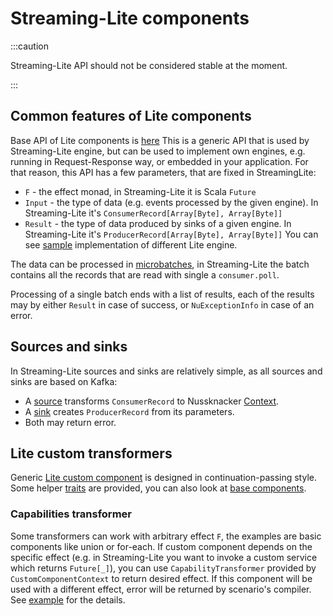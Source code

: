 # Streaming-Lite components

:::caution

Streaming-Lite API should not be considered stable at the moment. 

:::
         
## Common features of Lite components

Base API of Lite components is [here](https://github.com/TouK/nussknacker/tree/staging/engine/lite/api/src/main/scala/pl/touk/nussknacker/engine/lite/api)
This is a generic API that is used by Streaming-Lite engine, but can be used to implement own engines, e.g. running in Request-Response way, or embedded in your application.
For that reason, this API has a few parameters, that are fixed in StreamingLite:
- `F` - the effect monad, in Streaming-Lite it is Scala `Future`
- `Input` - the type of data (e.g. events processed by the given engine). In Streaming-Lite it's `ConsumerRecord[Array[Byte], Array[Byte]]` 
- `Result` - the type of data produced by sinks of a given engine. In Streaming-Lite it's `ProducerRecord[Array[Byte], Array[Byte]]`
You can see [sample](https://github.com/TouK/nussknacker/blob/staging/engine/lite/runtime/src/test/scala/pl/touk/nussknacker/engine/lite/sample.scala) implementation of different Lite engine.

The data can be processed in [microbatches](https://github.com/TouK/nussknacker/blob/staging/engine/lite/api/src/main/scala/pl/touk/nussknacker/engine/lite/api/commonTypes.scala#L18), 
in Streaming-Lite the batch contains all the records that are read with single a `consumer.poll`.
                
Processing of a single batch ends with a list of results, each of the results may by either `Result` in case of success, 
or `NuExceptionInfo` in case of an error. 

## Sources and sinks

In Streaming-Lite sources and sinks are relatively simple, as all sources and sinks are based on Kafka:
- A [source](https://github.com/TouK/nussknacker/blob/staging/engine/lite/kafka/api/src/main/scala/pl/touk/nussknacker/engine/lite/kafka/api/LiteKafkaSource.scala) 
transforms `ConsumerRecord` to Nussknacker [Context](https://github.com/TouK/nussknacker/blob/staging/api/src/main/scala/pl/touk/nussknacker/engine/api/Context.scala). 
- A [sink](https://github.com/TouK/nussknacker/blob/staging/engine/lite/api/src/main/scala/pl/touk/nussknacker/engine/lite/api/customComponentTypes.scala#L51) creates `ProducerRecord` from its parameters.
- Both may return error.

## Lite custom transformers

Generic [Lite custom component](https://github.com/TouK/nussknacker/blob/staging/engine/lite/api/src/main/scala/pl/touk/nussknacker/engine/lite/api/customComponentTypes.scala#L31) 
is designed in continuation-passing style. 
Some helper [traits](https://github.com/TouK/nussknacker/blob/staging/engine/lite/api/src/main/scala/pl/touk/nussknacker/engine/lite/api/utils/transformers.scala) are provided, 
you can also look at [base components](https://github.com/TouK/nussknacker/tree/staging/engine/lite/components/base/src/main/scala/pl/touk/nussknacker/engine/lite/components).

### Capabilities transformer

Some transformers can work with arbitrary effect `F`, the examples are basic components
like union or for-each. If custom component depends on the specific effect 
(e.g. in Streaming-Lite you want to invoke a custom service which returns `Future[_]`),
you can use `CapabilityTransformer` provided by `CustomComponentContext` to return desired effect. If this component will be used 
with a different effect, error will be returned by scenario's compiler. 
See [example](https://github.com/TouK/nussknacker/blob/staging/engine/lite/runtime/src/test/scala/pl/touk/nussknacker/engine/lite/sample.scala#L66) for the details.
